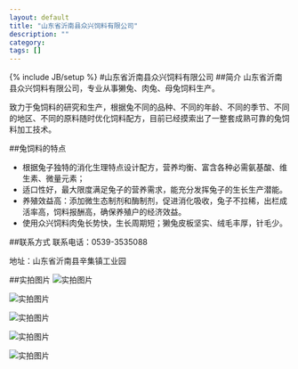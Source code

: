 ```yaml
---
layout: default 
title: "山东省沂南县众兴饲料有限公司"
description: ""
category: 
tags: []
---
```

{% include JB/setup %}
#山东省沂南县众兴饲料有限公司
##简介
山东省沂南县众兴饲料有限公司，专业从事獭兔、肉兔、母兔饲料生产。

致力于兔饲料的研究和生产，根据兔不同的品种、不同的年龄、不同的季节、不同的地区、不同的原料随时优化饲料配方，目前已经摸索出了一整套成熟可靠的兔饲料加工技术。

##兔饲料的特点
+   根据兔子独特的消化生理特点设计配方，营养均衡、富含各种必需氨基酸、维生素、微量元素；
+   适口性好，最大限度满足兔子的营养需求，能充分发挥兔子的生长生产潜能。
+   养殖效益高：添加微生态制剂和酶制剂，促进消化吸收，兔子不拉稀，出栏成活率高，饲料报酬高，确保养殖户的经济效益。
+   使用众兴饲料肉兔长势快，生长周期短；獭兔皮板坚实、绒毛丰厚，针毛少。

##联系方式
联系电话：0539-3535088

地址：山东省沂南县辛集镇工业园

##实拍图片
![实拍图片](/rabbit/assets/image/rabbit/1.jpg)

![实拍图片](/rabbit/assets/image/rabbit/2.jpg)

![实拍图片](/rabbit/assets/image/rabbit/3.jpg)

![实拍图片](/rabbit/assets/image/rabbit/4.jpg)

![实拍图片](/rabbit/assets/image/rabbit/5.jpg)
